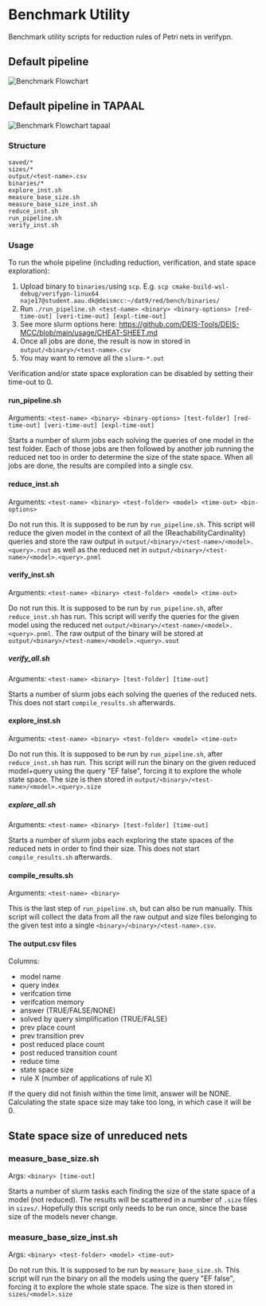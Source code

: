# Benchmark Utility

Benchmark utility scripts for reduction rules of Petri nets in verifypn.

## Default pipeline

![Benchmark Flowchart](https://imgur.com/CjDag40.png)

## Default pipeline in TAPAAL
![Benchmark Flowchart tapaal](https://i.imgur.com/Cn1eKch.png)

### Structure
```
saved/*
sizes/*
output/<test-name>.csv
binaries/*
explore_inst.sh
measure_base_size.sh
measure_base_size_inst.sh
reduce_inst.sh
run_pipeline.sh
verify_inst.sh
```

### Usage
To run the whole pipeline (including reduction, verification, and state space exploration):

1) Upload binary to `binaries/`using `scp`. E.g. `scp cmake-build-wsl-debug/verifypn-linux64 naje17@student.aau.dk@deismcc:~/dat9/red/bench/binaries/`
1) Run `./run_pipeline.sh <test-name> <binary> <binary-options> [red-time-out] [veri-time-out] [expl-time-out]`
1) See more slurm options here: https://github.com/DEIS-Tools/DEIS-MCC/blob/main/usage/CHEAT-SHEET.md
1) Once all jobs are done, the result is now in stored in `output/<binary>/<test-name>.csv`
1) You may want to remove all the `slurm-*.out`

Verification and/or state space exploration can be disabled by setting their time-out to 0.

#### run_pipeline.sh
Arguments: `<test-name> <binary> <binary-options> [test-folder] [red-time-out] [veri-time-out] [expl-time-out]`

Starts a number of slurm jobs each solving the queries of one model in the test folder.
Each of those jobs are then followed by another job running the reduced net too in order to determine the size of the state space.
When all jobs are done, the results are compiled into a single csv.

#### reduce_inst.sh
Arguments: `<test-name> <binary> <test-folder> <model> <time-out> <bin-options>`

Do not run this. It is supposed to be run by `run_pipeline.sh`.
This script will reduce the given model in the context of all the (ReachabilityCardinality) queries and
store the raw output in `output/<binary>/<test-name>/<model>.<query>.rout` as well as the reduced net
in `output/<binary>/<test-name>/<model>.<query>.pnml`

#### verify_inst.sh
Arguments: `<test-name> <binary> <test-folder> <model> <time-out>`

Do not run this. It is supposed to be run by `run_pipeline.sh`, after `reduce_inst.sh` has run.
This script will verify the queries for the given model using the reduced net `output/<binary>/<test-name>/<model>.<query>.pnml`.
The raw output of the binary will be stored at `output/<binary>/<test-name>/<model>.<query>.vout`

##### verify_all.sh
Arguments: `<test-name> <binary> [test-folder] [time-out]`

Starts a number of slurm jobs each solving the queries of the reduced nets.
This does not start `compile_results.sh` afterwards.

#### explore_inst.sh
Arguments: `<test-name> <binary> <test-folder> <model> <time-out>`

Do not run this. It is supposed to be run by `run_pipeline.sh`, after `reduce_inst.sh` has run. This script will run the
binary on the given reduced model+query using the query "EF false", forcing it to explore the whole state space.
The size is then stored in `output/<binary>/<test-name>/<model>.<query>.size`

##### explore_all.sh
Arguments: `<test-name> <binary> [test-folder] [time-out]`

Starts a number of slurm jobs each exploring the state spaces of the reduced nets in order to find their size.
This does not start `compile_results.sh` afterwards.

#### compile_results.sh
Arguments: `<test-name> <binary>`

This is the last step of `run_pipeline.sh`, but can also be run manually.
This script will collect the data from all the raw output and size files belonging to the given test into a single `<binary>/<binary>/<test-name>.csv`.

#### The output.csv files
Columns:
- model name
- query index
- verifcation time
- verifcation memory
- answer (TRUE/FALSE/NONE)
- solved by query simplification (TRUE/FALSE)
- prev place count
- prev transition prev
- post reduced place count
- post reduced transition count
- reduce time
- state space size
- rule X (number of applications of rule X)

If the query did not finish within the time limit, answer will be NONE. Calculating the state space size may take too long, in which case it will be 0.

## State space size of unreduced nets

### measure_base_size.sh
Args: `<binary> [time-out]`

Starts a number of slurm tasks each finding the size of the state space of a model (not reduced).
The results will be scattered in a number of `.size` files in `sizes/`.
Hopefully this script only needs to be run once, since the base size of the models never change.

### measure_base_size_inst.sh
Args: `<binary> <test-folder> <model> <time-out>`

Do not run this. It is supposed to be run by `measure_base_size.sh`. This script will run the binary on all the models using the query "EF false",
forcing it to explore the whole state space. The size is then stored in `sizes/<model>.size`
